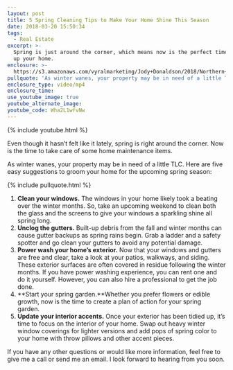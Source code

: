 ```yaml
---
layout: post
title: 5 Spring Cleaning Tips to Make Your Home Shine This Season
date: 2018-03-20 15:50:34
tags:
  - Real Estate
excerpt: >-
  Spring is just around the corner, which means now is the perfect time to tidy
  up your home.
enclosure: >-
  https://s3.amazonaws.com/vyralmarketing/Jody+Donaldson/2018/Northern+Virginia+Real+Estate+Agent-.mp4
pullquote: 'As winter wanes, your property may be in need of a little TLC.'
enclosure_type: video/mp4
enclosure_time:
use_youtube_image: true
youtube_alternate_image:
youtube_code: Wha2L1wfvNw
---
```


{% include youtube.html %}

Even though it hasn’t felt like it lately, spring is right around the corner. Now is the time to take care of some home maintenance items.

As winter wanes, your property may be in need of a little TLC. Here are five easy suggestions to groom your home for the upcoming spring season:

{% include pullquote.html %}

1. **Clean your windows.** The windows in your home likely took a beating over the winter months. So, take an upcoming weekend to clean both the glass and the screens to give your windows a sparkling shine all spring long.
2. **Unclog the gutters.** Built-up debris from the fall and winter months can cause gutter backups as spring rains begin. Grab a ladder and a safety spotter and go clean your gutters to avoid any potential damage.&nbsp;
3. **Power wash your home’s exterior.** Now that your windows and gutters are free and clear, take a look at your patios, walkways, and siding. These exterior surfaces are often covered in residue following the winter months. If you have power washing experience, you can rent one and do it yourself. However, you can also hire a professional to get the job done.&nbsp;
4. **Start your spring garden.**Whether you prefer flowers or edible growth, now is the time to create a plan of action for your spring garden.&nbsp;
5. **Update your interior accents.** Once your exterior has been tidied up, it’s time to focus on the interior of your home. Swap out heavy winter window coverings for lighter versions and add pops of spring color to your home with throw pillows and other accent pieces.

If you have any other questions or would like more information, feel free to give me a call or send me an email. I look forward to hearing from you soon.